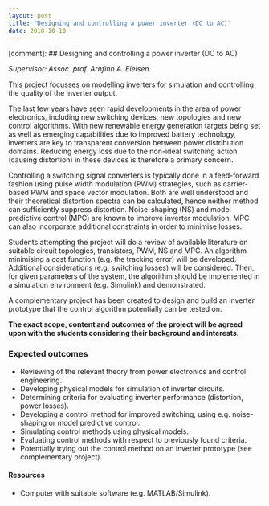 ```yaml
---
layout: post
title: "Designing and controlling a power inverter (DC to AC)"
date: 2018-10-10
---
```


[comment]: ## Designing and controlling a power inverter (DC to AC)

*Supervisor: Assoc. prof. Arnfinn A. Eielsen*

This project focusses on modelling inverters for simulation and controlling the quality of the inverter output.

The last few years have seen rapid developments in the area of power electronics, including new switching devices, new topologies and new control algorithms. With new renewable energy generation targets being set as well as emerging capabilities due to improved battery technology, inverters are key to transparent conversion between power distribution domains. Reducing energy loss due to the non-ideal switching action (causing distortion) in these devices is therefore a primary concern.

Controlling a switching signal converters is typically done in a feed-forward fashion using pulse width modulation (PWM) strategies, such as carrier-based PWM and space vector modulation. Both are well understood and their theoretical distortion spectra can be calculated, hence neither method can sufficiently suppress distortion. Noise-shaping (NS) and model predictive control (MPC) are known to improve inverter modulation. MPC can also incorporate additional constraints in order to minimise losses.

Students attempting the project will do a review of available literature on suitable circuit topologies, transistors, PWM, NS and MPC. An algorithm minimising a cost function (e.g. the tracking error) will be developed. Additional considerations (e.g. switching losses) will be considered. Then, for given parameters of the system, the algorithm should be implemented in a simulation environment (e.g. Simulink) and demonstrated.

A complementary project has been created to design and build an inverter prototype that the control algorithm potentially can be tested on.

**The exact scope, content and outcomes of the project will be agreed upon with the students considering their background and interests.**

### Expected outcomes
- Reviewing of the relevant theory from power electronics and control engineering.
- Developing physical models for simulation of inverter circuits.
- Determining criteria for evaluating inverter performance (distortion, power losses).
- Developing a control method for improved switching, using e.g. noise-shaping or model predictive control.
- Simulating control methods using physical models.
- Evaluating control methods with respect to previously found criteria.
- Potentially trying out the control method on an inverter prototype (see complementary project).

#### Resources
- Computer with suitable software (e.g. MATLAB/Simulink).
